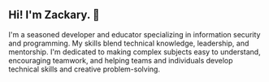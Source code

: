 ## Hi! I'm Zackary. 👋

I'm a seasoned developer and educator specializing in information security and programming. My skills blend technical knowledge, leadership, and mentorship. I'm dedicated to making complex subjects easy to understand, encouraging teamwork, and helping teams and individuals develop technical skills and creative problem-solving.
